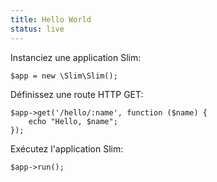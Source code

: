 ```yaml
---
title: Hello World
status: live
---
```


Instanciez une application Slim:

    $app = new \Slim\Slim();

Définissez une route HTTP GET:

    $app->get('/hello/:name', function ($name) {
        echo "Hello, $name";
    });

Exécutez l'application Slim:

    $app->run();
